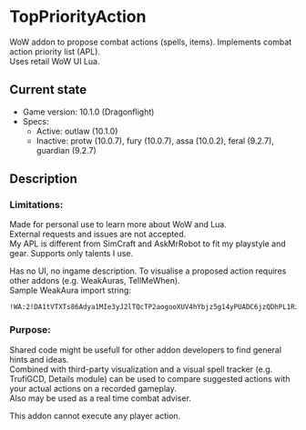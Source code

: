 # TopPriorityAction
WoW addon to propose combat actions (spells, items). Implements combat action priority list (APL).\
Uses retail WoW UI Lua.

## Current state
- Game version: 10.1.0 (Dragonflight)
- Specs:
  - Active: outlaw (10.1.0)
  - Inactive: protw (10.0.7), fury (10.0.7), assa (10.0.2), feral (9.2.7), guardian (9.2.7)

## Description

### Limitations:
Made for personal use to learn more about WoW and Lua.\
External requests and issues are not accepted.\
My APL is different from SimCraft and AskMrRobot to fit my playstyle and gear. Supports only talents I use.

Has no UI, no ingame description. To visualise a proposed action requires other addons (e.g. WeakAuras, TellMeWhen).\
Sample WeakAura import string:
```
!WA:2!DA1tVTXTs86Adya1MIe3yJ2lTQcTP2aogooXUV4hYbjz5g14yPUADC6jzQDhPL1Ri3sYv2of9qDp0CwFe012t(JG)eSqO49biFe8H353qYDvKsuCaEcqsKZmC(7VziNz3f6UG)c(V8Rhq94Sg8yHhm7qsSkGlQfPOCMm3aVyPI31fovf9TTJzEAYlVsU84hbOIfS8KybPjW6T2(KUqoG5loRw72sqnZfeMhQR6Ckt1QCL9DR4m0JZd95NWACcnco6YSTv87abcIr9YTCKkIqDN((8Mw7Ful7)rF5iRv0i7ouzui5STllaIcwELsugvDNKp(OKBC6C)7qUhjmpQEqu1p)JYx4WI31TEX76fleatDxR9kKZkhzCnIs)RMOSspus9zlUZo12VjE8Mfl7wfxEq9Dk6wPWQgXQIPquQ1T7EcOvqbK3VLlv7kbTthqCiXOWvZtzP5yuWdbYXfXatUwdpcZiGC1XOwvMkBTiGLQVSIrEoRSnCSzKdI81zI0GE10OYwXMic3UgBItmUGt6SlJ5TPe4ROl2zHNrqhOdvQe6yFI95YnYBjtTS96mD2r22UaeLjHHTiEhVSecBVwAYBQX8QzvAR60YJAbbIlN6PVdNq)pxoDV4aM4A9J)VmOlivpL7NzXrq6um09U)w37F9WjzP7T0iQDVxHRv1oqBbid0WM3H2nUVE9unGHlIEFpgXgJzbDMQx)1uYAagpXmUNDDQ)AWLJBnlD7oU4TnEkF9gKDH0820NFms8095Y1QnojrgyhLeL)Dm2ze0580og5NChr6Y)Bj1zrqYnUWo6Qza1hCu0UG)RKXTanaQrC720tVOz5InCB2WTOJBMW6J2cNcQILwrLr3EAnHogMxwoGOY)uqkjDGsX4iWwA3deOR)xJMABe1MhPTT7Y)iSivRUwHnkSsEvayHftankEDGxiucVVJ82GsDPySRquIyZnhP32OXIjZDUmccdR6p6siDLo6btgotoF7nVrYaZr964faEhN8fomuZYCJY)1faM)DAuVYE7nWhAHLdxmXlECL9QV7b71pMLwlxk5gFy0T0MQh4AjPZb)9hCfE1giyKWNH1E0p(JRogGOIOR7PCiONf0NWOD1RyBL8r7MSyjgNbxcej0qHtW6OcMFOp6WAjmLDHeq32xEUwgT7KSrPUekdpBYgj3F(KhKSzYw4YB9MuWqqIiguxqWamg1tXWln2EPKfhIB1tV6i4Xm)xUu0ck8k9MYacE77ZtVVo6Znen)0MlqVUPmDrYg9hXRW3WIU5yhVmpKl(HzMzMzFLLk2dAUZVuXdCRf9PgI4Zk460G3HuFvqPI42RSgIEk4Bi(7dTVx4NsDNln8)zS2tBFwY8deCSFa0pfP0(12VsYIcmO0YmWiONXnMf)0pncyQOBURG(I8)ymXhZkK8UUte4zwAOH2jCH)Hcs05hMUW6a9OsARq4O0yES30Km)uYySrzSPW0BeZHJ8Xg0xaFvAO)8jCinxna4s3hxT8tQDG7Ev3VY)zyNq(j7kGFjgyENvFU1xBJnT5cnJl0)KPMZ1B0AyyRyLIZQ1deyd5an59myVfnYNLh6R3uEuE8Yyj89zuckPzgyebFLsi(urJ2dOEhZWjpZA4ShfxFlJbkHzrqe0kaODcuLlfYj(pRpQYMmS5dzOqLWul50nourZ54fsKYLsO5kP7ESlWuJEXaHbjRJKs63Qw6fCE3zeNMfMzVI8Oe2rr3oBNgPGJGiyXZpiAb0YLt5G9UyZjC0af3RNTX9ZM5pNRa1)CCcBETjAHFBt7KZHegfqM15encTSZRbzBet9VODWdpC5QRuS66FNGY0QccUOTaNYGn3iGB2RS11D1K0UFRgLDQuz)b6oCQ9j2xqzwqbUlx)rnpjZVG0zZ12CTnwO3)88)3d
```

### Purpose:
Shared code might be usefull for other addon developers to find general hints and ideas.\
Combined with third-party visualization and a visual spell tracker (e.g. TrufiGCD, Details module) can be used to compare suggested actions with your actual actions on a recorded gameplay.\
Also may be used as a real time combat adviser.

This addon cannot execute any player action.
